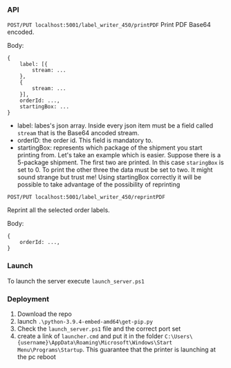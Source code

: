 ### API
``` POST/PUT localhost:5001/label_writer_450/printPDF ```
Print PDF Base64 encoded.

Body:
```
{
    label: [{
        stream: ...
    },
    {
        stream: ...
    }],
    orderId: ...,
    startingBox: ...
}
```

- label: labes's json array. Inside every json item must be a field called ```stream``` that is the Base64 ancoded stream. 
- orderID: the order id. This field is mandatory to.
- startingBox: represents which package of the shipment you start printing from. Let's take an example which is easier. Suppose there is a 5-package shipment. The first two are printed. In this case ```staringBox``` is set to 0. To print the other three the data must be set to two. It might sound strange but trust me! Using startingBox correctly it will be possible to take advantage of the possibility of reprinting

``` POST/PUT localhost:5001/label_writer_450/reprintPDF ```

Reprint all the selected order labels.

Body:
```
{
    orderId: ...,
}
```
### Launch
To launch the server execute ```launch_server.ps1```

### Deployment 

1. Download the repo
2. launch ```.\python-3.9.4-embed-amd64\get-pip.py```
3. Check the ```launch_server.ps1``` file and the correct port set 
4. create a link of ```launcher.cmd``` and put it in the folder ```C:\Users\{username}\AppData\Roaming\Microsoft\Windows\Start Menu\Programs\Startup```. This guarantee that the printer is launching at the pc reboot
